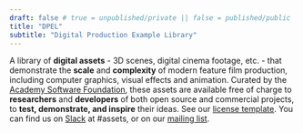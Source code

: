 ```yaml
---
draft: false # true = unpublished/private || false = published/public
title: "DPEL"
subtitle: "Digital Production Example Library"
---
```


A library of **digital assets** - 3D scenes, digital cinema footage, etc. - that demonstrate the **scale** and **complexity** of modern feature film production, including computer graphics, visual effects and animation. Curated by the [Academy Software Foundation](http://aswf.io), these assets are available free of charge to **researchers** and **developers** of both open source and commercial projects, to **test, demonstrate, and inspire** their ideas. See our [license template](https://aswf.io/licenses/aswf_digital_assets_license_v1.1.txt). You can find us on [Slack](https://slack.aswf.io/) at #assets, or on our [mailing list](https://lists.aswf.io/g/assets-discussion).



